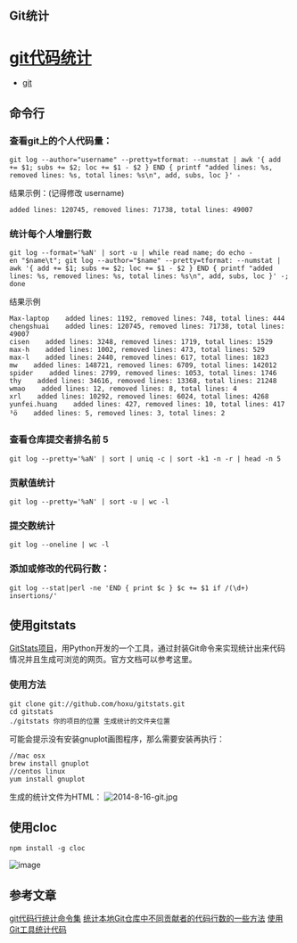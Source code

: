 ## Git统计

# [git代码统计](https://segmentfault.com/a/1190000008542123)

[](https://segmentfault.com/a/1190000008542123)

*   [git](https://segmentfault.com/t/git/blogs)

## 命令行

### 查看git上的个人代码量：

```
git log --author="username" --pretty=tformat: --numstat | awk '{ add += $1; subs += $2; loc += $1 - $2 } END { printf "added lines: %s, removed lines: %s, total lines: %s\n", add, subs, loc }' -
```

结果示例：(记得修改 username)

```
added lines: 120745, removed lines: 71738, total lines: 49007
```

### 统计每个人增删行数

```
git log --format='%aN' | sort -u | while read name; do echo -en "$name\t"; git log --author="$name" --pretty=tformat: --numstat | awk '{ add += $1; subs += $2; loc += $1 - $2 } END { printf "added lines: %s, removed lines: %s, total lines: %s\n", add, subs, loc }' -; done
```

结果示例

```
Max-laptop    added lines: 1192, removed lines: 748, total lines: 444
chengshuai    added lines: 120745, removed lines: 71738, total lines: 49007
cisen    added lines: 3248, removed lines: 1719, total lines: 1529
max-h    added lines: 1002, removed lines: 473, total lines: 529
max-l    added lines: 2440, removed lines: 617, total lines: 1823
mw    added lines: 148721, removed lines: 6709, total lines: 142012
spider    added lines: 2799, removed lines: 1053, total lines: 1746
thy    added lines: 34616, removed lines: 13368, total lines: 21248
wmao    added lines: 12, removed lines: 8, total lines: 4
xrl    added lines: 10292, removed lines: 6024, total lines: 4268
yunfei.huang    added lines: 427, removed lines: 10, total lines: 417
³ö    added lines: 5, removed lines: 3, total lines: 2
```

### 查看仓库提交者排名前 5

```
git log --pretty='%aN' | sort | uniq -c | sort -k1 -n -r | head -n 5
```

### 贡献值统计

```
git log --pretty='%aN' | sort -u | wc -l
```

### 提交数统计

```
git log --oneline | wc -l
```

### 添加或修改的代码行数：

```
git log --stat|perl -ne 'END { print $c } $c += $1 if /(\d+) insertions/'
```

## 使用gitstats

[GitStats项目](https://github.com/hoxu/gitstats)，用Python开发的一个工具，通过封装Git命令来实现统计出来代码情况并且生成可浏览的网页。官方文档可以参考这里。

### 使用方法

```
git clone git://github.com/hoxu/gitstats.git
cd gitstats
./gitstats 你的项目的位置 生成统计的文件夹位置
```

可能会提示没有安装gnuplot画图程序，那么需要安装再执行：

```
//mac osx
brew install gnuplot
//centos linux
yum install gnuplot
```

生成的统计文件为HTML：
![2014-8-16-git.jpg](https://segmentfault.com/img/bVJ0s4?w=900&h=675 "2014-8-16-git.jpg")

## 使用cloc

```
npm install -g cloc
```

![image](https://segmentfault.com/img/remote/1460000010648166 "image")

## 参考文章

[git代码行统计命令集](http://www.jianshu.com/p/8fd14064c201)
[统计本地Git仓库中不同贡献者的代码行数的一些方法](http://www.94joy.com/archives/115#comment-319)
[使用Git工具统计代码](http://blog.cyeam.com/kaleidoscope/2015/01/17/gitstats)